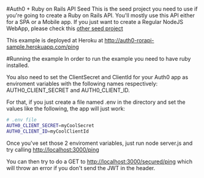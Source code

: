 #Auth0 + Ruby on Rails API Seed
This is the seed project you need to use if you're going to create a Ruby on Rails API. You'll mostly use this API either for a SPA or a Mobile app. If you just want to create a Regular NodeJS WebApp, please check this [other seed project]()

This example is deployed at Heroku at http://auth0-rorapi-sample.herokuapp.com/ping

#Running the example
In order to run the example you need to have ruby installed.

You also need to set the ClientSecret and ClientId for your Auth0 app as enviroment variables with the following names respectively: AUTH0_CLIENT_SECRET and AUTH0_CLIENT_ID.

For that, if you just create a file named .env in the directory and set the values like the following, the app will just work:

````bash
# .env file
AUTH0_CLIENT_SECRET=myCoolSecret
AUTH0_CLIENT_ID=myCoolClientId
````

Once you've set those 2 enviroment variables, just run node server.js and try calling [http://localhost:3000/ping](http://localhost:3000/ping)

You can then try to do a GET to [http://localhost:3000/secured/ping](http://localhost:3000/secured/ping) which will throw an error if you don't send the JWT in the header.